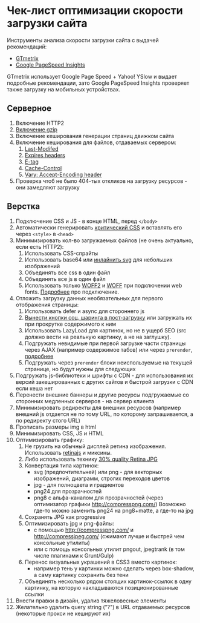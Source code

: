 Чек-лист оптимизации скорости загрузки сайта
====================
Инструменты анализа скорости загрузки сайта с выдачей рекомендаций:
* [GTmetrix](http://gtmetrix.com/)
* [Google PageSpeed Insights](https://developers.google.com/speed/pagespeed/insights/)

GTmetrix использует Google Page Speed + Yahoo! YSlow и выдает подробные рекомендации, зато Google PageSpeed Insights проверяет также загрузку на мобильных устройствах.


## Серверное

1. Включение HTTP2
2. [Включение gzip](http://gtmetrix.com/enable-gzip-compression.html)
3. Включение кеширования генерации страниц движком сайта
4. Включение кеширования для файлов, отдаваемых сервером:
    1. [Last-Modifed](http://last-modified.com/ru/)
    2. [Expires headers](http://gtmetrix.com/add-expires-headers.html)
    2. [E-tag](https://developers.google.com/web/fundamentals/performance/optimizing-content-efficiency/http-caching#validating-cached-responses-with-etags)
    3. [Cache-Control](https://developers.google.com/web/fundamentals/performance/optimizing-content-efficiency/http-caching#cache-control)
    4. [Vary: Accept-Encoding header](https://www.maxcdn.com/blog/accept-encoding-its-vary-important/)
5. Проверка чтоб не было 404-тых откликов на загрузку ресурсов - они замедляют загрузку


## Верстка

1. Подключение CSS и JS - в конце HTML, перед `</body>`
6. Автоматически генерировать [критический CSS](https://github.com/addyosmani/critical) и вставлять его через `<style>` в `<head>`
6. Минимизировать кол-во загружаемых файлов (не очень актуально, если есть HTTP2):
    1. Использовать CSS-спрайты
    2. Использовать base64 или [инлайнить svg](https://css-tricks.com/probably-dont-base64-svg/) для небольших изображений
    3. Объединять все css в один файл
    4. Объединять все js в один файл
    5. Использовать только [WOFF2](http://caniuse.com/#search=woff2) и [WOFF](http://caniuse.com/#search=woff) при подключении web fonts. [Подробнее](http://bdadam.com/blog/better-webfont-loading-with-localstorage-and-woff2.html) про подключение.
7. Отложить загрузку данных необязательных для первого отображения страницы:
    1. Использовать defer и async для стороннего js
    2. [Вынести кнопки соц. шаринга в пост-загрузку](https://github.com/ideus-team/bem-snippets/blob/master/js-socialSharePreload/README.md) или загружать их при прокрутке содержимого к ним
    3. Использовать LazyLoad для картинок, но не в ущерб SEO (src должно вести на реальную картинку, а не на заглушку).
    4. Подгружать невидимые при первой загрузке части страницы через AJAX (например содержимое табов) или через `prerender`, [подробнее](https://ymatuhin.ru/front-end/html5-link-prefetch/)
    5. Подгружать через `prerender` блоки неиспользуемые на текущей странице, но будут нужны для следующих
8. Подгружать js-библиотеки и шрифты с CDN - для использования их версий закешированных с других сайтов и быстрой загрузки с CDN если кеша нет
9. Перенести внешние баннеры и другие ресурсы подгружаемые со сторонних медленных серверов - на сервер клиента
10. Минимизировать редиректы для внешних ресурсов (например внешний js отдается не по тому URL, по которому запрашивается, а по редиректу стого URL)
11. Прописать размеры img в html
12. Минимизировать CSS, JS и HTML
13. Оптимизировать графику:
    1. Не грузить на обычный дисплей ретина изображения. Использовать [retinajs](https://github.com/imulus/retinajs) и миксины.
    2. Либо использовать технику [30% quality Retina JPG](http://www.netvlies.nl/blog/design-interactie/retina-revolution)
    3. Конвертация типа картинок:
        - svg (предпочтительней) или png - для векторных изображений, диаграмм, строгих переходов цветов
        - jpg - для полноцвета и градиентов
        - png24 для прозрачностей
        - png8 с альфа-каналом для прозрачностей (через оптимизатор графики http://compresspng.com/)
        Возможно где-то можно заменить png24 на png8+matte, а где-то на jpg
    4. Сохранять JPG как progressive
    5. Оптимизировать jpg и png-файлы:
        - с помощью http://compresspng.com/ и http://compressjpeg.com/ (сжимают лучше и быстрей чем консольные утилиты)
        - или с помощь консольных утилит pngout, jpegtrank (в том числе плагинами к Grunt/Gulp)
    6. Перенос визуальных украшений в CSS3 вместо картинок:
        - например тень у картинки можно сделать через box-shadow, а саму картинку сохранить без тени
    7. Объединять несколько рядом стоящих картинок-ссылок в одну картинку, на которую накладываются позиционированные ссылки
14. Внести правки в дизайн, удалив тяжеловесные элементы
15. Желательно удалить query string ("?") в URL отдаваемых ресурсов (некоторые прокси не кешируют их)
